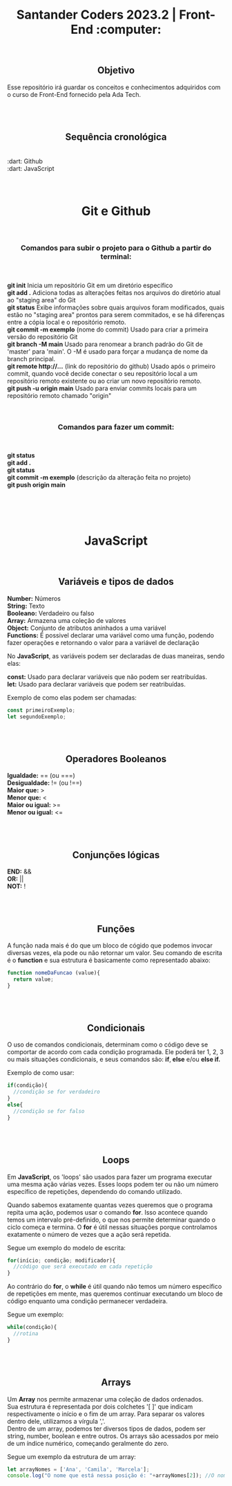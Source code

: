 <!DOCTYPE HTML5>
<h1><div align = "center"> Santander Coders 2023.2 | Front-End :computer:</div></h1>
</br>
<h2><b><div align = "center">Objetivo</align></b></h2>
<p>Esse repositório irá guardar os conceitos e conhecimentos adquiridos com o curso de Front-End fornecido pela Ada Tech.</p>
</br></br>

<h2><b><div align = "center">Sequência cronológica</div></b></h2>
</br>
:dart: Github </br>
:dart: JavaScript </br>
</br></br>

<h1><b><div align = "center">Git e Github</div></b></h1>
</br>
<h3><b><div align = "center">Comandos para subir o projeto para o Github a partir do terminal:</div></b></h3>
</br>
<p><b>git init</b> Inicia um repositório Git em um diretório específico</br>
<b>git add .</b> Adiciona todas as alterações feitas nos arquivos do diretório atual ao "staging area" do Git </br>
<b>git status</b> Exibe informações sobre quais arquivos foram modificados, quais estão no "staging area" prontos para serem commitados, e se há diferenças entre a cópia local e o repositório remoto.</br>
<b>git commit -m exemplo</b> (nome do commit) Usado para criar a primeira versão do repositório Git</br>
<b>git branch -M main</b> Usado para renomear a branch padrão do Git de 'master' para 'main'. O -M é usado para forçar a mudança de nome da branch principal.</br>
<b>git remote http://...</b> (link do repositório do github) Usado após o primeiro commit, quando você decide conectar o seu repositório local a um repositório remoto existente ou ao criar um novo repositório remoto.</br>
<b>git push -u origin main</b> Usado para enviar commits locais para um repositório remoto chamado "origin" </p>
</br>

<h3><b><div align = "center">Comandos para fazer um commit:</div></b></h3>
</br>
<p><b>git status</b></br>
<b>git add .</b></br>
<b>git status</b></br>
<b>git commit -m exemplo</b> (descrição da alteração feita no projeto)</br>
<b>git push origin main</b></br>
</br>

</br></br>
<h1><b><div align = "center">JavaScript</div></b></h1>
</br>
<h2><b><div align = "center">Variáveis e tipos de dados</div></b></h2>
<p><b>Number:</b> Números</br><b>String:</b> Texto</br><b>Booleano:</b> Verdadeiro ou falso </br> <b>Array:</b> Armazena uma coleção de valores</br><b>Object:</b> Conjunto de atributos aninhados a uma variável</br><b>Functions:</b> É possivel declarar uma variável como uma função, podendo fazer operações e retornando o valor para a variável de declaração </p>
<p>No <b>JavaScript</b>, as variáveis podem ser declaradas de duas maneiras, sendo elas:</p>
<p><b>const:</b> Usado para declarar variáveis que não podem ser reatribuídas.</br><b>let:</b> Usado para declarar variáveis que podem ser reatribuídas.</p>
<p>Exemplo de como elas podem ser chamadas:</p>

```javascript
const primeiroExemplo;
let segundoExemplo;
```
</br></br>
<h2><b><div align = "center">Operadores Booleanos</div></b></h2>
<p><b>Igualdade:</b> == (ou ===)</br><b>Desigualdade:</b> != (ou !==)</br><b>Maior que:</b> > </br><b>Menor que:</b> < </br><b>Maior ou igual:</b> >= </br><b>Menor ou igual:</b> <= </br> </p>

</br></br>
<h2><b><div align = "center">Conjunções lógicas</div></b></h2>
<p><b>END:</b> &&</br><b>OR:</b> ||</br><b>NOT:</b> ! </p>

</br></br>
<h2><b><div align = "center">Funções</div></b></h2>
<p>A função nada mais é do que um bloco de cógido que podemos invocar diversas vezes, ela pode ou não retornar um valor. Seu comando de escrita é o <b>function</b> e sua estrutura é basicamente como representado abaixo:</p>

```javascript
function nomeDaFuncao (value){
  return value;
}
```

</br></br>
<h2><b><div align = "center">Condicionais</div></b></h2>
<p>O uso de comandos condicionais, determinam como o código deve se comportar de acordo com cada condição programada. Ele poderá ter 1, 2, 3 ou mais situações condicionais, e seus comandos são: <b>if</b>,<b> else</b> e/ou <b>else if.</b></p>
<p>Exemplo de como usar:</p>

```javascript
if(condição){
  //condição se for verdadeiro
}
else{
  //condição se for falso
}
```

</br></br>
<h2><b><div align = "center">Loops</div></b></h2>
<p>Em <b>JavaScript</b>, os 'loops' são usados para fazer um programa executar uma mesma ação várias vezes. Esses loops podem ter ou não um número específico de repetições, dependendo do comando utilizado.</p>
<p>Quando sabemos exatamente quantas vezes queremos que o programa repita uma ação, podemos usar o comando <b>for</b>. Isso acontece quando temos um intervalo pré-definido, o que nos permite determinar quando o ciclo começa e termina. O <b>for</b> é útil nessas situações porque controlamos exatamente o número de vezes que a ação será repetida.</p>
<p>Segue um exemplo do modelo de escrita:</p>

```javascript
for(início; condição; modificador){
  //código que será executado em cada repetição
}
```

<p>Ao contrário do <b>for</b>, o <b>while</b> é útil quando não temos um número específico de repetições em mente, mas queremos continuar executando um bloco de código enquanto uma condição permanecer verdadeira.</p>
<p>Segue um exemplo:</p>

```javascript
while(condição){
  //rotina
}
```

</br></br>
<h2><b><div align = "center">Arrays</div></b></h2>
<p>Um <b>Array</b> nos permite armazenar uma coleção de dados ordenados.</br>Sua estrutura é representada por dois colchetes '[ ]' que indicam respectivamente o início e o fim de um array. Para separar os valores dentro dele, utilizamos a vírgula ','.</br>Dentro de um array, podemos ter diversos tipos de dados, podem ser string, number, boolean e entre outros. Os arrays são acessados por meio de um índice numérico, começando geralmente do zero.</p>
<p>Segue um exemplo da estrutura de um array:</p>

```javascript
let arrayNomes = ['Ana', 'Camila', 'Marcela'];
console.log("O nome que está nessa posição é: "+arrayNomes[2]); //O nome que está nessa posição é: Marcela
```
